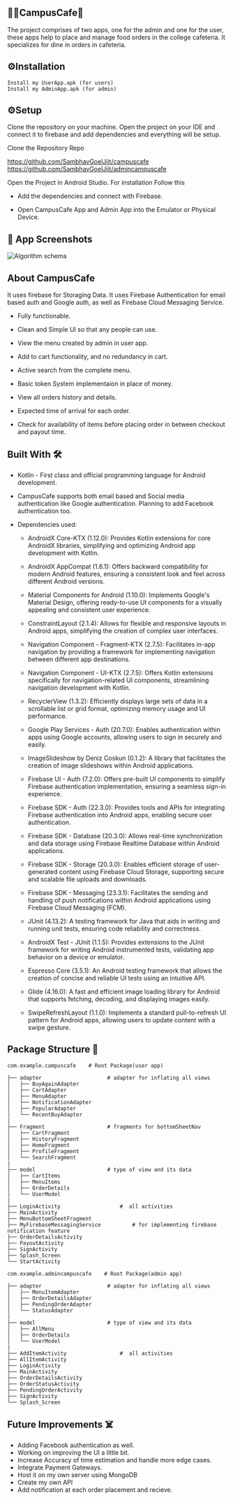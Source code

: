 ## 🧑‍💻CampusCafe🍴

The project comprises of two apps, one for the admin and one for the user, these apps help to place and manage food orders in the college cafeteria. It specializes for dine in orders in cafeteria.

## ⚙️Installation

```
Install my UserApp.apk (for users)
Install my AdminApp.apk (for admin)
```

## ⚙️Setup

Clone the repository on your machine. Open the project on your IDE and connect it to firebase and add dependencies and everything will be setup.

Clone the Repository Repo

https://github.com/SambhavGoelJiit/campuscafe
https://github.com/SambhavGoelJiit/admincampuscafe

Open the Project in Android Studio. For installation Follow this

- Add the dependencies and connect with Firebase.

- Open CampusCafe App and Admin App into the Emulator or Physical Device.

## 📸 App Screenshots

![Algorithm schema](./screenshots/1.png)

## About CampusCafe

It uses firebase for Storaging Data. It uses Firebase Authentication for email based auth and Google auth, as well as Firebase Cloud Messaging Service.

- Fully functionable.

- Clean and Simple UI so that any people can use.
- View the menu created by admin in user app.
- Add to cart functionality, and no redundancy in cart.
- Active search from the complete menu.
- Basic token System implementaion in place of money.
- View all orders history and details.
- Expected time of arrival for each order.
- Check for availability of items before placing order in between checkout and payout time.

## Built With 🛠

- Kotlin - First class and official programming language for Android development.
- CampusCafe supports both email based and Social media authentication like Google authentication. Planning to add Facebook authentication too.

- Dependencies used:

  - AndroidX Core-KTX (1.12.0): Provides Kotlin extensions for core AndroidX libraries, simplifying and optimizing Android app development with Kotlin.

  - AndroidX AppCompat (1.6.1): Offers backward compatibility for modern Android features, ensuring a consistent look and feel across different Android versions.

  - Material Components for Android (1.10.0): Implements Google's Material Design, offering ready-to-use UI components for a visually appealing and consistent user experience.

  - ConstraintLayout (2.1.4): Allows for flexible and responsive layouts in Android apps, simplifying the creation of complex user interfaces.

  - Navigation Component - Fragment-KTX (2.7.5): Facilitates in-app navigation by providing a framework for implementing navigation between different app destinations.

  - Navigation Component - UI-KTX (2.7.5): Offers Kotlin extensions specifically for navigation-related UI components, streamlining navigation development with Kotlin.

  - RecyclerView (1.3.2): Efficiently displays large sets of data in a scrollable list or grid format, optimizing memory usage and UI performance.

  - Google Play Services - Auth (20.7.0): Enables authentication within apps using Google accounts, allowing users to sign in securely and easily.

  - ImageSlideshow by Deniz Coskun (0.1.2): A library that facilitates the creation of image slideshows within Android applications.

  - Firebase UI - Auth (7.2.0): Offers pre-built UI components to simplify Firebase authentication implementation, ensuring a seamless sign-in experience.

  - Firebase SDK - Auth (22.3.0): Provides tools and APIs for integrating Firebase authentication into Android apps, enabling secure user authentication.

  - Firebase SDK - Database (20.3.0): Allows real-time synchronization and data storage using Firebase Realtime Database within Android applications.

  - Firebase SDK - Storage (20.3.0): Enables efficient storage of user-generated content using Firebase Cloud Storage, supporting secure and scalable file uploads and downloads.

  - Firebase SDK - Messaging (23.3.1): Facilitates the sending and handling of push notifications within Android applications using Firebase Cloud Messaging (FCM).

  - JUnit (4.13.2): A testing framework for Java that aids in writing and running unit tests, ensuring code reliability and correctness.

  - AndroidX Test - JUnit (1.1.5): Provides extensions to the JUnit framework for writing Android instrumented tests, validating app behavior on a device or emulator.

  - Espresso Core (3.5.1): An Android testing framework that allows the creation of concise and reliable UI tests using an intuitive API.

  - Glide (4.16.0): A fast and efficient image loading library for Android that supports fetching, decoding, and displaying images easily.

  - SwipeRefreshLayout (1.1.0): Implements a standard pull-to-refresh UI pattern for Android apps, allowing users to update content with a swipe gesture.

## Package Structure 👿

```
com.example.campuscafe    # Root Package(user app)

├── adapter                     # adapter for inflating all views
│   ├── BuyAgainAdapter
│   ├── CartAdapter
│   ├── MenuAdapter
│   ├── NotificationAdapter
│   ├── PopularAdapter
│   └── RecentBuyAdapter
|
├── Fragment                    # fragments for bottomSheetNav
│   ├── CartFragment
│   ├── HistoryFragment
│   ├── HomeFragment
│   ├── ProfileFragment
│   └── SearchFragment
|
├── model                       # type of view and its data
│   ├── CartItems
│   ├── MenuItems
│   ├── OrderDetails
│   └── UserModel
|
├── LoginActivity                   #  all activities
├── MainActivity
├── MenuBottomSheetFragment
├── MyFirebaseMessagingService          # for implementing firebase notification feature
├── OrderDetailsActivity
├── PayoutActivity
├── SignActivity
├── Splash_Screen
└── StartActivity
```

```
com.example.admincampuscafe    # Root Package(admin app)

├── adapter                     # adapter for inflating all views
│   ├── MenuItemAdapter
│   ├── OrderDetailsAdapter
│   ├── PendingOrderAdapter
│   └── StatusAdapter
|
├── model                       # type of view and its data
│   ├── AllMenu
│   ├── OrderDetails
│   └── UserModel
|
├── AddItemActivity                 #  all activities
├── AllItemActivity
├── LoginActivity
├── MainActivity
├── OrderDetailsActivity
├── OrderStatusActivity
├── PendingOrderActivity
├── SignActivity
└── Splash_Screen
```

## Future Improvements ☠️

- Adding Facebook authentication as well.
- Working on improving the UI a little bit.
- Increase Accuracy of time estimation and handle more edge cases.
- Integrate Payment Gateways.
- Host it on my own server using MongoDB
- Create my own API
- Add notification at each order placement and recieve.
